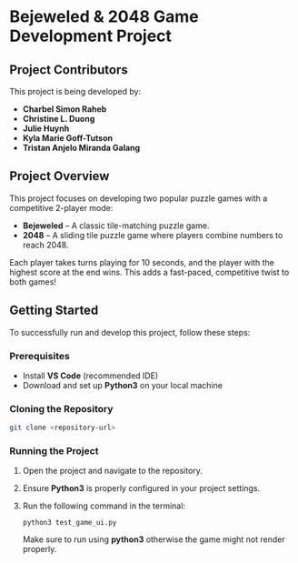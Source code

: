 # Bejeweled & 2048 Game Development Project

## Project Contributors
This project is being developed by:
- **Charbel Simon Raheb**
- **Christine L. Duong**
- **Julie Huynh**
- **Kyla Marie Goff-Tutson**
- **Tristan Anjelo Miranda Galang**

## Project Overview
This project focuses on developing two popular puzzle games with a competitive 2-player mode:
- **Bejeweled** – A classic tile-matching puzzle game.
- **2048** – A sliding tile puzzle game where players combine numbers to reach 2048.

Each player takes turns playing for 10 seconds, and the player with the highest score at the end wins. This adds a fast-paced, competitive twist to both games!

## Getting Started
To successfully run and develop this project, follow these steps:

### Prerequisites
- Install **VS Code** (recommended IDE)
- Download and set up **Python3** on your local machine

### Cloning the Repository
```sh
git clone <repository-url>
```

### Running the Project
1. Open the project and navigate to the repository.
1. Ensure **Python3** is properly configured in your project settings.
1. Run the following command in the terminal:

    ```
    python3 test_game_ui.py
    ```

    Make sure to run using **python3** otherwise the game might not render properly.



